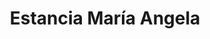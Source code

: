 ---
title: "Estancia María Angela"
url: /ciudad-autonoma-de-buenos-aires/estancia-maria-angela/
shop: carnicero
---